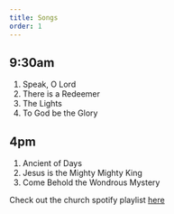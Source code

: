 ```yaml
---
title: Songs
order: 1
---
```


## 9:30am 
1. Speak, O Lord
2. There is a Redeemer
3. The Lights
4. To God be the Glory

## 4pm 
1. Ancient of Days
2. Jesus is the Mighty Mighty King
3. Come Behold the Wondrous Mystery

Check out the church spotify playlist [here](https://open.spotify.com/playlist/3gh0ZKXkJBDbNEnZqJJDXj?si=0908aa3f87544643)
